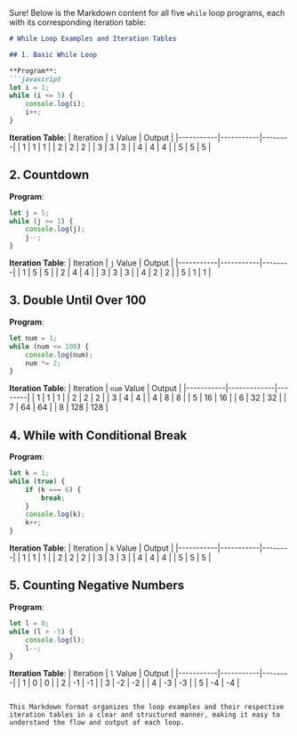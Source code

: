 Sure! Below is the Markdown content for all five `while` loop programs, each with its corresponding iteration table:

```markdown
# While Loop Examples and Iteration Tables

## 1. Basic While Loop

**Program**:
```javascript
let i = 1;
while (i <= 5) {
    console.log(i);
    i++;
}
```

**Iteration Table**:
| Iteration | `i` Value | Output |
|-----------|-----------|--------|
| 1         | 1         | 1      |
| 2         | 2         | 2      |
| 3         | 3         | 3      |
| 4         | 4         | 4      |
| 5         | 5         | 5      |

## 2. Countdown

**Program**:
```javascript
let j = 5;
while (j >= 1) {
    console.log(j);
    j--;
}
```

**Iteration Table**:
| Iteration | `j` Value | Output |
|-----------|-----------|--------|
| 1         | 5         | 5      |
| 2         | 4         | 4      |
| 3         | 3         | 3      |
| 4         | 2         | 2      |
| 5         | 1         | 1      |

## 3. Double Until Over 100

**Program**:
```javascript
let num = 1;
while (num <= 100) {
    console.log(num);
    num *= 2;
}
```

**Iteration Table**:
| Iteration | `num` Value | Output |
|-----------|-------------|--------|
| 1         | 1           | 1      |
| 2         | 2           | 2      |
| 3         | 4           | 4      |
| 4         | 8           | 8      |
| 5         | 16          | 16     |
| 6         | 32          | 32     |
| 7         | 64          | 64     |
| 8         | 128         | 128    |

## 4. While with Conditional Break

**Program**:
```javascript
let k = 1;
while (true) {
    if (k === 6) {
        break;
    }
    console.log(k);
    k++;
}
```

**Iteration Table**:
| Iteration | `k` Value | Output |
|-----------|-----------|--------|
| 1         | 1         | 1      |
| 2         | 2         | 2      |
| 3         | 3         | 3      |
| 4         | 4         | 4      |
| 5         | 5         | 5      |

## 5. Counting Negative Numbers

**Program**:
```javascript
let l = 0;
while (l > -5) {
    console.log(l);
    l--;
}
```

**Iteration Table**:
| Iteration | `l` Value | Output |
|-----------|-----------|--------|
| 1         | 0         | 0      |
| 2         | -1        | -1     |
| 3         | -2        | -2     |
| 4         | -3        | -3     |
| 5         | -4        | -4     |
```

This Markdown format organizes the loop examples and their respective iteration tables in a clear and structured manner, making it easy to understand the flow and output of each loop.